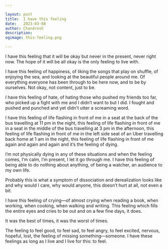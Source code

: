 ```yaml
---

layout: post
title:	I have this feeling
date:	2023-03-08
author:	Chandresh
description:
ogimage: this-feeling.png

---
```


I have this feeling that it will be okay but never in the present, never right now. The hope of it will be all okay is the only feeling to live with.

I have this feeling of happiness, of liking the songs that play on shuffle, of enjoying the sea, and looking at the beautiful people around me. Of everything everyone has been through to be here now, and to be by ourselves. Not okay, not content, just to be.

I have this feeling of hate, of hating those who pushed my friends too far, who picked up a fight with me and I didn’t want to but I did. I fought and pushed and punched and yet didn’t utter a screaming word.

I have this feeling of life flashing in front of me in a seat at the back of the bus travelling at 11 pm in the night, this feeling of life flashing in front of me in a seat in the middle of the bus travelling at 3 pm in the afternoon, this feeling of life flashing in front of me in the left side seat of an Uber travelling back home at 1 am in the night, this feeling of life flashing in front of me again and again and again and it’s the feeling of dying.

I’m not physically dying in any of these situations and when the feeling comes, I’m calm, I’m present, I let it go through me. I have this feeling of being able to do nothing about anything, of being a watcher, an audience to my own life.

Probably this is what a symptom of dissociation and derealization looks like and why would I care, why would anyone, this doesn’t hurt at all, not even a bit.

I have this feeling of crying—of almost crying when reading a book, when working, when cooking, when walking and writing. This feeling which fills the entire eyes and cries to be out and on a few fine days, it does.

It was the best of times, it was the worst of times.

The feeling to feel good, to feel sad, to feel angry, to feel excited, nervous, hopeful, lost, the feeling of missing something—someone. I have these feelings as long as I live and I live for this: to feel.
